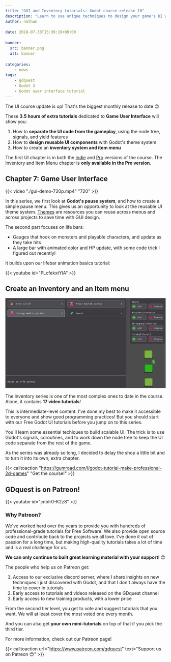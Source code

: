 ```yaml
---
title: "GUI and Inventory tutorials: Godot course release 10"
description: "Learn to use unique techniques to design your game's UI with Godot!"
author: nathan

date: 2018-07-30T15:39:19+09:00

banner:
  src: banner.png
  alt: banner

categories:
    - news
tags:
    - gdquest
    - Godot 3
    - Godot user interface tutorial
---
```


The UI course update is up! That's the biggest monthly release to date 😊

These **3.5 hours of extra tutorials** dedicated to **Game User Interface** will show you:

1. How to **separate the UI code from the gameplay**, using the node tree, signals, and yield features
1. How to **design reusable UI components** with Godot's theme system
5. How to create an **inventory system and item menu**

The first UI chapter is in both the [Indie](https://gumroad.com/l/XEULZ) and [Pro](https://gumroad.com/l/godot-tutorial-make-professional-2d-games) versions of the course. The Inventory and Item Menu chapter is **only available in the Pro version**.

## Chapter 7: Game User Interface

{{< video "./gui-demo-720p.mp4" "720" >}}

In this series, we first look at **Godot's pause system**, and how to create a simple pause menu. This gives us an opportunity to look at the reusable UI theme system. [Themes](https://godot.readthedocs.io/en/3.0/tutorials/gui/gui_skinning.html?highlight=theme) are resources you can reuse across menus and across projects to save time with GUI design.

The second part focuses on life bars:

- Gauges that hook on monsters and playable characters, and update as they take hits
- A large bar with animated color and HP update, with some code trick I figured out recently!

It builds upon our lifebar animation basics tutorial:

{{< youtube id="PLcfekxtYlA" >}}

## Create an Inventory and an Item menu

![inventory screenshot](./chapter-09-inventory-demo.png)

The inventory series is one of the most complex ones to date in the course. Alone, it contains **17 video tutorials**!

This is intermediate-level content. I've done my best to make it accessible to everyone and show good programming practices! But you should start with our Free Godot UI tutorials before you jump on to this series.

You'll learn some essential techiques to build scalable UI. The trick is to use Godot's signals, coroutines, and to work down the node tree to keep the UI code separate from the rest of the game.

As the series was already so long, I decided to delay the shop a little bit and to turn it into its own, extra chapter.

{{< calltoaction "https://gumroad.com/l/godot-tutorial-make-professional-2d-games" "Get the course!" >}}

## GDquest is on Patreon!

{{< youtube id="jmbIr0-K2z8" >}}

### Why Patreon?

We've worked hard over the years to provide you with hundreds of professional-grade tutorials for Free Software. We also provide open source code and contribute back to the projects we all love. I've done it out of passion for a long time, but making high-quality tutorials takes a lot of time and is a real challenge for us.

**We can only continue to built great learning material with your support**! 😊

The people who help us on Patreon get:

1. Access to our exclusive discord server, where I share insights on new techniques I just discovered with Godot, and that I don't always have the time to cover in tutorials
2. Early access to tutorials and videos released on the GDquest channel
3. Early access to new training products, with a lower price

From the second tier level, you get to vote and suggest tutorials that you want. We will at least cover the most voted one every month.

And you can also get **your own mini-tutorials** on top of that if you pick the third tier.

For more information, check out our Patreon page!

{{< calltoaction url="https://www.patreon.com/gdquest" text="Support us on Patreon 😊" >}}
